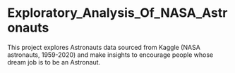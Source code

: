 # Exploratory_Analysis_Of_NASA_Astronauts
This project explores Astronauts data sourced from Kaggle (NASA astronauts, 1959-2020) and make insights to encourage people whose dream job  is to be an Astronaut.
